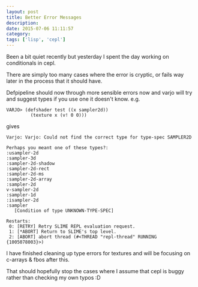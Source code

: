 ```yaml
---
layout: post
title: Better Error Messages
description:
date: 2015-07-06 11:11:57
category:
tags: ['lisp', 'cepl']
---
```


Been a bit quiet recently but yesterday I spent the day working on conditionals in cepl.

There are simply too many cases where the error is cryptic, or fails way later in the process that it should have.

Defpipeline should now through more sensible errors now and varjo will try and suggest types if you use one it doesn't know. e.g.

    VARJO> (defshader test ((x sampler2d))
             (texture x (v! 0 0)))

gives

    Varjo: Varjo: Could not find the correct type for type-spec SAMPLER2D

    Perhaps you meant one of these types?:
    :usampler-2d
    :sampler-3d
    :sampler-2d-shadow
    :sampler-2d-rect
    :sampler-2d-ms
    :sampler-2d-array
    :sampler-2d
    v-sampler-2d
    :sampler-1d
    :isampler-2d
    :sampler
       [Condition of type UNKNOWN-TYPE-SPEC]

    Restarts:
     0: [RETRY] Retry SLIME REPL evaluation request.
     1: [*ABORT] Return to SLIME's top level.
     2: [ABORT] abort thread (#<THREAD "repl-thread" RUNNING {1005078003}>)

I have finished cleaning up type errors for textures and will be focusing on c-arrays & fbos after this.

That should hopefully stop the cases where Ι assume that cepl is buggy rather than checking my own typos :D
